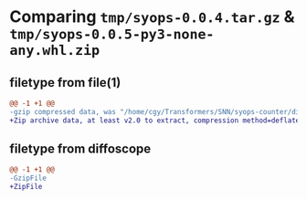 # Comparing `tmp/syops-0.0.4.tar.gz` & `tmp/syops-0.0.5-py3-none-any.whl.zip`

## filetype from file(1)

```diff
@@ -1 +1 @@
-gzip compressed data, was "/home/cgy/Transformers/SNN/syops-counter/dist/.tmp-n1_4ai9u/syops-0.0.4.tar", last modified: Thu Apr 27 09:06:04 2023, max compression
+Zip archive data, at least v2.0 to extract, compression method=deflate
```

## filetype from diffoscope

```diff
@@ -1 +1 @@
-GzipFile
+ZipFile
```

